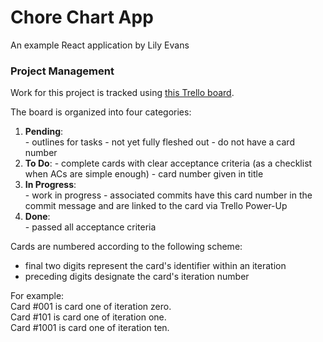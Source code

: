 # Chore Chart App
An example React application by Lily Evans

### Project Management
Work for this project is tracked using [this Trello board](https://trello.com/b/bZuW3ohr/chore-chart-app).

The board is organized into four categories:
  1. **Pending**:  
    - outlines for tasks
    - not yet fully fleshed out
    - do not have a card number
  2. **To Do**:
    - complete cards with clear acceptance criteria (as a checklist when ACs are simple enough)
    - card number given in title
  3. **In Progress**:  
    - work in progress
    - associated commits have this card number in the commit message and are linked to the card via Trello Power-Up
  4. **Done**:  
    - passed all acceptance criteria

Cards are numbered according to the following scheme:
- final two digits represent the card's identifier within an iteration
- preceding digits designate the card's iteration number  

For example:  
  Card #001 is card one of iteration zero.  
  Card #101 is card one of iteration one.  
  Card #1001 is card one of iteration ten.
